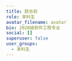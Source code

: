 ```yaml
---
title: 欧志权
role: 本科生
avatar_filename: avatar
bio: 2020级软件工程专业
social: []
superuser: false
user_groups:
  - 本科生
---
```

